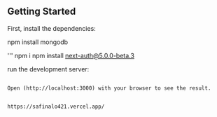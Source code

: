 ## Getting Started

First, install the dependencies:

npm install mongodb




 '''
npm i npm install next-auth@5.0.0-beta.3


run the development server:

```

Open (http://localhost:3000) with your browser to see the result.


https://safinalo421.vercel.app/
